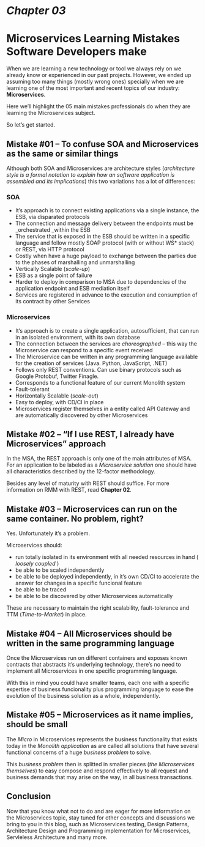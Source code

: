 # _Chapter 03_

# Microservices Learning Mistakes Software Developers make

When we are learning a new technology or tool we always rely on we already know or experienced in our past projects. However, we ended up assuming too many things \(mostly wrong ones\) specially when we are learning one of the most important and recent topics of our industry: **Microservices**.

Here we’ll highlight the 05 main mistakes professionals do when they are learning the Microservices subject.

So let’s get started.

## Mistake \#01 – To confuse SOA and Microservices as the same or similar things

Although both SOA and Microservices are architecture styles \(_architecture style is a formal notation to explain how an software application is assembled and its implications_\) this two variations has a lot of differences:

### SOA

* It’s approach is to connect existing applications via a single instance, the ESB, via disparated protocols
* The connection and message delivery between the endpoints must be \_orchestrated \_within the ESB
* The service that is exposed in the ESB should be written in a specific language and follow mostly SOAP protocol \(with or without WS\* stack\) or REST, via HTTP protocol
* Costly when have a huge payload to exchange between the parties due to the phases of marshalling and unmarshalling
* Vertically Scalable \(_scale-up_\)
* ESB as a single point of failure
* Harder to deploy in comparison to MSA due to dependencies of the application endpoint and ESB mediation itself
* Services are registered in advance to the execution and consumption of its contract by other Services

### Microservices

* It’s approach is to create a single application, autosufficient, that can run in an isolated environment, with its own database
* The connection between the services are _choreographed –_ this way the Microservice can respond to a specific event received
* The Microservice can be written in any programming language available for the creation of services \(Java. Python, JavaScript, .NET\)
* Follows only REST conventions. Can use binary protocols such as Google Protobuf, Twitter Finagle.
* Corresponds to a functional feature of our current Monolith system
* Fault-tolerant
* Horizontally Scalable \(_scale-out_\)
* Easy to deploy, with CD/CI in place
* Microservices register themselves in a entity called API Gateway and are automatically discovered by other Microservices

## Mistake \#02 – “If I use REST, I already have Microservices” approach

In the MSA, the REST approach is only one of the main attributes of MSA. For an application to be labeled as a _Microservice solution_ one should have all characteristics described by the 12-factor methodology.

Besides any level of maturity with REST should suffice. For more information on RMM with REST, read **Chapter 02**.

## Mistake \#03 – Microservices can run on the same container. No problem, right?

Yes. Unfortunately it’s a problem.

Microservices should:

* run totally isolated in its environment with all needed resources in hand \(
  _loosely coupled_
  \)
* be able to be scaled independently
* be able to be deployed independently, in it’s own CD/CI to accelerate the answer for changes in a specific funcional feature
* be able to be traced
* be able to be discovered by other Microservices automatically

These are necessary to maintain the right scalability, fault-tolerance and TTM \(_Time-to-Market_\) in place.

## Mistake \#04 – All Microservices should be written in the same programming language

Once the Microservices run on different containers and exposes known contracts that abstracts it’s underlying technology, there’s no need to implement all Microservices in one specific programming language.

With this in mind you could have smaller teams, each one with a specific expertise of business funcionality plus programming language to ease the evolution of the business solution as a whole, independently.

## Mistake \#05 – Microservices as it name implies, should be small

The _Micro_ in Microservices represents the business functionality that exists today in the _Monolith application_ as are called all solutions that have several functional concerns of a huge _business problem_ to solve.

This _business problem_ then is splitted in smaller pieces \(_the Microservices themselves_\) to easy compose and respond effectively to all request and business demands that may arise on the way, in all business transactions.

## Conclusion

Now that you know what not to do and are eager for more information on the Microservices topic, stay tuned for other concepts and discussions we bring to you in this blog, such as Microservices testing, Design Patterns, Architecture Design and Programming implementation for Microservices, Servleless Architecture and many more.




